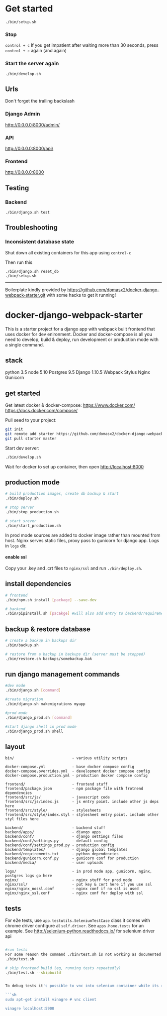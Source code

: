 # Get started
```shell
./bin/setup.sh
```

### Stop
```control + c```
If you get impatient after waiting more than 30 seconds, press ```control + c``` again (and again)

### Start the server again
```bin
./bin/develop.sh
```


## Urls
Don't forget the trailing backslash

### Django Admin
http://0.0.0.0:8000/admin/

### API
http://0.0.0.0:8000/api/

### Frontend
http://0.0.0.0:8000


## Testing
### Backend
```shell
./bin/django.sh test
```

## Troubleshooting
### Inconsistent database state
Shut down all existing containers for this app using ```control-c```

Then run this
```bin
./bin/django.sh reset_db
./bin/setup.sh
```

___

Boilerplate kindly provided by https://github.com/domasx2/docker-django-webpack-starter.git
with some hacks to get it running!

# docker-django-webpack-starter

This is a starter project for a django app with webpack built frontend that uses docker for dev enironment.
Docker and docker-compose is all you need to develop, build & deploy, run development or production mode with a single command.

## stack
python 3.5
node 5.10
Postgres 9.5
Django  1.10.5
Webpack
Stylus
Nginx
Gunicorn


## get started

Get latest docker & docker-compose:
https://www.docker.com/
https://docs.docker.com/compose/

Pull seed to your project:
```sh
git init
git remote add starter https://github.com/domasx2/docker-django-webpack-starter.git
git pull starter master
```

Start dev server:
```sh
./bin/develop.sh
```
Wait for docker to set up container, then open [http://localhost:8000](http://localhost:8000)

## production mode

```sh
# build production images, create db backup & start
./bin/deploy.sh

# stop server
./bin/stop_production.sh

# start srever
./bin/start_production.sh
```

In prod mode sources are added to docker image rather than mounted from host. Nginx serves static files, proxy pass to gunicorn for django app. Logs in `logs` dir.

#### enable ssl
Copy your .key and .crt files to `nginx/ssl` and run `./bin/deploy.sh`.

## install dependencies
```sh
# frontend
./bin/npm.sh install [package] --save-dev

# backend
./bin/pipinstall.sh [pacakge] #will also add entry to backend/requirements.txt
```

## backup & restore database

```sh
# create a backup in backups dir
./bin/backup.sh

# restore from a backup in backups dir (server must be stopped)
./bin/restore.sh backups/somebackup.bak
```

## run django management commands
```sh
#dev mode
./bin/django.sh [command]

#create migration
./bin/django.sh makemigrations myapp

#prod mode
./bin/django_prod.sh [command]

#start django shell in prod mode
./bin/django_prod.sh shell

```

## layout

```
bin/                          - various utility scripts

docker-compose.yml            - base docker compose config
docker-compose.overrides.yml  - development docker compose config
docker-compose.production.yml - production docker compose config

frontend/                     - frontend stuff
frontend/package.json         - npm package file with frotnend dependencies
frontend/src/js/              - javascript code
frontend/src/js/index.js      - js entry point. include other js deps here
frontend/src/style/           - stylesheets
frontend/src/style/index.styl - stylesheet entry point. include other styl files here

backend/                      - backend stuff
backend/apps/                 - django apps
backend/conf/                 - django settings files
backend/conf/settings.py      - default config
backend/conf/settings_prod.py - production config
backend/templates/            - django global templates
backend/requirements.txt      - python dependencies
backend/gunicorn.conf.py      - gunicorn conf for production
backend/media/                - user uploads

logs/                         - in prod mode app, gunicorn, nginx, postgres logs go here
nginx/                        - nginx stuff for prod mode
nginx/ssl/                    - put key & cert here if you use ssl
nginx/nginx_nossl.conf        - nginx conf if no ssl is used
nginx/nginx_ssl.conf          - nginx conf for deploy with ssl
```


## tests

For e2e tests, use `app.testutils.SeleniumTestCase` class it comes with chrome driver configure at `self.driver`. See `apps.home.tests` for an example.
See http://selenium-python.readthedocs.io/ for selenium driver api

```sh

#run tests
For some reason the command ./bin/test.sh is not working as documented
./bin/test.sh

# skip frontend build (eg, running tests repeatedly)
./bin/test.sh --skipbuild


To debug tests it's possible to vnc into selenium container while its running at localhost:5900 and view the browser. Password is `secret`.

```sh
sudo apt-get install vinagre # vnc client

vinagre localhost:5900
```

